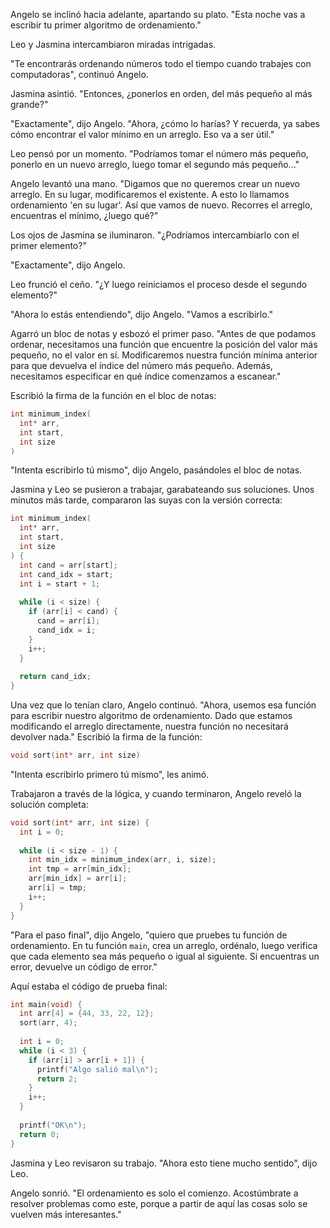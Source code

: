 Angelo se inclinó hacia adelante, apartando su plato. "Esta noche vas a escribir tu primer algoritmo de ordenamiento."

Leo y Jasmina intercambiaron miradas intrigadas.

"Te encontrarás ordenando números todo el tiempo cuando trabajes con computadoras", continuó Angelo.

Jasmina asintió. "Entonces, ¿ponerlos en orden, del más pequeño al más grande?"

"Exactamente", dijo Angelo. "Ahora, ¿cómo lo harías? Y recuerda, ya sabes cómo encontrar el valor mínimo en un arreglo. Eso va a ser útil."

Leo pensó por un momento. "Podríamos tomar el número más pequeño, ponerlo en un nuevo arreglo, luego tomar el segundo más pequeño..."

Angelo levantó una mano. "Digamos que no queremos crear un nuevo arreglo. En su lugar, modificaremos el existente. A esto lo llamamos ordenamiento 'en su lugar'. Así que vamos de nuevo. Recorres el arreglo, encuentras el mínimo, ¿luego qué?"

Los ojos de Jasmina se iluminaron. "¿Podríamos intercambiarlo con el primer elemento?"

"Exactamente", dijo Angelo.

Leo frunció el ceño. "¿Y luego reiniciamos el proceso desde el segundo elemento?"

"Ahora lo estás entendiendo", dijo Angelo. "Vamos a escribirlo."

Agarró un bloc de notas y esbozó el primer paso. "Antes de que podamos ordenar, necesitamos una función que encuentre la posición del valor más pequeño, no el valor en sí. Modificaremos nuestra función mínima anterior para que devuelva el índice del número más pequeño. Además, necesitamos especificar en qué índice comenzamos a escanear."

Escribió la firma de la función en el bloc de notas:

```c
int minimum_index(
  int* arr,
  int start,
  int size
)
```

"Intenta escribirlo tú mismo", dijo Angelo, pasándoles el bloc de notas.

Jasmina y Leo se pusieron a trabajar, garabateando sus soluciones. Unos minutos más tarde, compararon las suyas con la versión correcta:

```c
int minimum_index(
  int* arr,
  int start,
  int size
) {
  int cand = arr[start];
  int cand_idx = start;
  int i = start + 1;
  
  while (i < size) {
    if (arr[i] < cand) {
      cand = arr[i];
      cand_idx = i;
    }
    i++;
  }
  
  return cand_idx;
}
```

Una vez que lo tenían claro, Angelo continuó. "Ahora, usemos esa función para escribir nuestro algoritmo de ordenamiento. Dado que estamos modificando el arreglo directamente, nuestra función no necesitará devolver nada." Escribió la firma de la función:

```c
void sort(int* arr, int size)
```

"Intenta escribirlo primero tú mismo", les animó.

Trabajaron a través de la lógica, y cuando terminaron, Angelo reveló la solución completa:

```c
void sort(int* arr, int size) {
  int i = 0;
  
  while (i < size - 1) {
    int min_idx = minimum_index(arr, i, size);
    int tmp = arr[min_idx];
    arr[min_idx] = arr[i];
    arr[i] = tmp;
    i++;
  }
}
```

"Para el paso final", dijo Angelo, "quiero que pruebes tu función de ordenamiento. En tu función `main`, crea un arreglo, ordénalo, luego verifica que cada elemento sea más pequeño o igual al siguiente. Si encuentras un error, devuelve un código de error."

Aquí estaba el código de prueba final:

```c
int main(void) {
  int arr[4] = {44, 33, 22, 12};
  sort(arr, 4);
  
  int i = 0;
  while (i < 3) {
    if (arr[i] > arr[i + 1]) {
      printf("Algo salió mal\n");
      return 2;
    }
    i++;
  }
  
  printf("OK\n");
  return 0;
}
```

Jasmina y Leo revisaron su trabajo. "Ahora esto tiene mucho sentido", dijo Leo.

Angelo sonrió. "El ordenamiento es solo el comienzo. Acostúmbrate a resolver problemas como este, porque a partir de aquí las cosas solo se vuelven más interesantes."